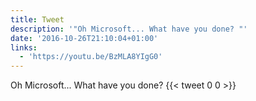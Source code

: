 ```yaml
---
title: Tweet
description: '"Oh Microsoft... What have you done? "'
date: '2016-10-26T21:10:04+01:00'
links:
  - 'https://youtu.be/BzMLA8YIgG0'
---
```

Oh Microsoft... What have you done? 
      {{< tweet 0 0 >}}
    
